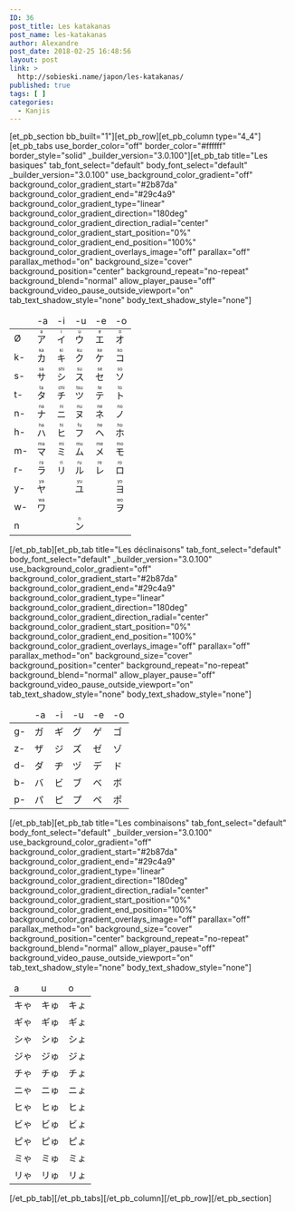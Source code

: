 ```yaml
---
ID: 36
post_title: Les katakanas
post_name: les-katakanas
author: Alexandre
post_date: 2018-02-25 16:48:56
layout: post
link: >
  http://sobieski.name/japon/les-katakanas/
published: true
tags: [ ]
categories:
  - Kanjis
---
```

[et_pb_section bb_built="1"][et_pb_row][et_pb_column type="4_4"][et_pb_tabs use_border_color="off" border_color="#ffffff" border_style="solid" _builder_version="3.0.100"][et_pb_tab title="Les basiques" tab_font_select="default" body_font_select="default" _builder_version="3.0.100" use_background_color_gradient="off" background_color_gradient_start="#2b87da" background_color_gradient_end="#29c4a9" background_color_gradient_type="linear" background_color_gradient_direction="180deg" background_color_gradient_direction_radial="center" background_color_gradient_start_position="0%" background_color_gradient_end_position="100%" background_color_gradient_overlays_image="off" parallax="off" parallax_method="on" background_size="cover" background_position="center" background_repeat="no-repeat" background_blend="normal" allow_player_pause="off" background_video_pause_outside_viewport="on" tab_text_shadow_style="none" body_text_shadow_style="none"]
<table>
<thead>
<tr>
<td></td>
<td>-a</td>
<td>-i</td>
<td>-u</td>
<td>-e</td>
<td>-o</td>
</tr>
</thead>
<tbody>
<tr>
<td>Ø</td>
<td><ruby>ア<rt>a</rt></ruby></td>
<td><ruby>イ<rt>i</rt></ruby></td>
<td><ruby>ウ<rt>u</rt></ruby></td>
<td><ruby>エ<rt>e</rt></ruby></td>
<td><ruby>オ<rt>o</rt></ruby></td>
</tr>
<tr>
<td>k-</td>
<td><ruby>カ<rt>ka</rt></ruby></td>
<td><ruby>キ<rt>ki</rt></ruby></td>
<td><ruby>ク<rt>ku</rt></ruby></td>
<td><ruby>ケ<rt>ke</rt></ruby></td>
<td><ruby>コ<rt>ko</rt></ruby></td>
</tr>
<tr>
<td>s-</td>
<td><ruby>サ<rt>sa</rt></ruby></td>
<td><ruby>シ<rt>shi</rt></ruby></td>
<td><ruby>ス<rt>su</rt></ruby></td>
<td><ruby>セ<rt>se</rt></ruby></td>
<td><ruby>ソ<rt>so</rt></ruby></td>
</tr>
<tr>
<td>t-</td>
<td><ruby>タ<rt>ta</rt></ruby></td>
<td><ruby>チ<rt>chi</rt></ruby></td>
<td><ruby>ツ<rt>tsu</rt></ruby></td>
<td><ruby>テ<rt>te</rt></ruby></td>
<td><ruby>ト<rt>to</rt></ruby></td>
</tr>
<tr>
<td>n-</td>
<td><ruby>ナ<rt>na</rt></ruby></td>
<td><ruby>ニ<rt>ni</rt></ruby></td>
<td><ruby>ヌ<rt>nu</rt></ruby></td>
<td><ruby>ネ<rt>ne</rt></ruby></td>
<td><ruby>ノ<rt>no</rt></ruby></td>
</tr>
<tr>
<td>h-</td>
<td><ruby>ハ<rt>ha</rt></ruby></td>
<td><ruby>ヒ<rt>hi</rt></ruby></td>
<td><ruby>フ<rt>fu</rt></ruby></td>
<td><ruby>ヘ<rt>he</rt></ruby></td>
<td><ruby>ホ<rt>ho</rt></ruby></td>
</tr>
<tr>
<td>m-</td>
<td><ruby>マ<rt>ma</rt></ruby></td>
<td><ruby>ミ<rt>mi</rt></ruby></td>
<td><ruby>ム<rt>mu</rt></ruby></td>
<td><ruby>メ<rt>me</rt></ruby></td>
<td><ruby>モ<rt>mo</rt></ruby></td>
</tr>
<tr>
<td>r-</td>
<td><ruby>ラ<rt>ra</rt></ruby></td>
<td><ruby>リ<rt>ri</rt></ruby></td>
<td><ruby>ル<rt>ru</rt></ruby></td>
<td><ruby>レ<rt>re</rt></ruby></td>
<td><ruby>ロ<rt>ro</rt></ruby></td>
</tr>
<tr>
<td>y-</td>
<td><ruby>ヤ<rt>ya</rt></ruby></td>
<td></td>
<td><ruby>ユ<rt>yu</rt></ruby></td>
<td></td>
<td><ruby>ヨ<rt>yo</rt></ruby></td>
</tr>
<tr>
<td>w-</td>
<td><ruby>ワ<rt>wa</rt></ruby></td>
<td></td>
<td></td>
<td></td>
<td><ruby>ヲ<rt>wo</rt></ruby></td>
</tr>
<tr>
<td>n</td>
<td></td>
<td></td>
<td><ruby>ン<rt>n</rt></ruby></td>
<td></td>
<td></td>
</tr>
</tbody>
</table>
[/et_pb_tab][et_pb_tab title="Les déclinaisons" tab_font_select="default" body_font_select="default" _builder_version="3.0.100" use_background_color_gradient="off" background_color_gradient_start="#2b87da" background_color_gradient_end="#29c4a9" background_color_gradient_type="linear" background_color_gradient_direction="180deg" background_color_gradient_direction_radial="center" background_color_gradient_start_position="0%" background_color_gradient_end_position="100%" background_color_gradient_overlays_image="off" parallax="off" parallax_method="on" background_size="cover" background_position="center" background_repeat="no-repeat" background_blend="normal" allow_player_pause="off" background_video_pause_outside_viewport="on" tab_text_shadow_style="none" body_text_shadow_style="none"]
<table>
<thead>
<tr>
<td></td>
<td>-a</td>
<td>-i</td>
<td>-u</td>
<td>-e</td>
<td>-o</td>
</tr>
</thead>
<tbody>
<tr>
<td>g-</td>
<td>ガ</td>
<td>ギ</td>
<td>グ</td>
<td>ゲ</td>
<td>ゴ</td>
</tr>
<tr>
<td>z-</td>
<td>ザ</td>
<td>ジ</td>
<td>ズ</td>
<td>ゼ</td>
<td>ゾ</td>
</tr>
<tr>
<td>d-</td>
<td>ダ</td>
<td>ヂ</td>
<td>ヅ</td>
<td>デ</td>
<td>ド</td>
</tr>
<tr>
<td>b-</td>
<td>バ</td>
<td>ビ</td>
<td>ブ</td>
<td>ベ</td>
<td>ボ</td>
</tr>
<tr>
<td>p-</td>
<td>パ</td>
<td>ピ</td>
<td>プ</td>
<td>ペ</td>
<td>ポ</td>
</tr>
</tbody>
</table>
[/et_pb_tab][et_pb_tab title="Les combinaisons" tab_font_select="default" body_font_select="default" _builder_version="3.0.100" use_background_color_gradient="off" background_color_gradient_start="#2b87da" background_color_gradient_end="#29c4a9" background_color_gradient_type="linear" background_color_gradient_direction="180deg" background_color_gradient_direction_radial="center" background_color_gradient_start_position="0%" background_color_gradient_end_position="100%" background_color_gradient_overlays_image="off" parallax="off" parallax_method="on" background_size="cover" background_position="center" background_repeat="no-repeat" background_blend="normal" allow_player_pause="off" background_video_pause_outside_viewport="on" tab_text_shadow_style="none" body_text_shadow_style="none"]
<table>
<thead>
<tr>
<td>a</td>
<td>u</td>
<td>o</td>
</tr>
</thead>
<tbody>
<tr>
<td>キゃ</td>
<td>キゅ</td>
<td>キょ</td>
</tr>
<tr>
<td>ギゃ</td>
<td>ギゅ</td>
<td>ギょ</td>
</tr>
<tr>
<td>シゃ</td>
<td>シゅ</td>
<td>シょ</td>
</tr>
<tr>
<td>ジゃ</td>
<td>ジゅ</td>
<td>ジょ</td>
</tr>
<tr>
<td>チゃ</td>
<td>チゅ</td>
<td>チょ</td>
</tr>
<tr>
<td>ニゃ</td>
<td>ニゅ</td>
<td>ニょ</td>
</tr>
<tr>
<td>ヒゃ</td>
<td>ヒゅ</td>
<td>ヒょ</td>
</tr>
<tr>
<td>ビゃ</td>
<td>ビゅ</td>
<td>ビょ</td>
</tr>
<tr>
<td>ピゃ</td>
<td>ピゅ</td>
<td>ピょ</td>
</tr>
<tr>
<td>ミゃ</td>
<td>ミゅ</td>
<td>ミょ</td>
</tr>
<tr>
<td>リゃ</td>
<td>リゅ</td>
<td>リょ</td>
</tr>
</tbody>
</table>
[/et_pb_tab][/et_pb_tabs][/et_pb_column][/et_pb_row][/et_pb_section]